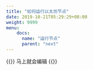 ```yaml
---
title: "如何运行以太坊节点"
date: 2019-10-21T05:29:29+08:00
weight: 9999
menu:
    docs:
      name: "运行节点"
      parent: "next"
---
```



{{<adm type="tip" title="提醒" >}}
马上就会编辑
{{</adm >}}